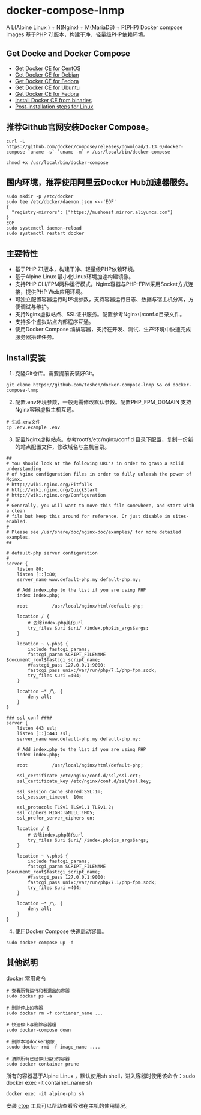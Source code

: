 # docker-compose-lnmp
A L(Alpine Linux ) + N(Nginx) + M(MariaDB) + P(PHP) Docker compose images
基于PHP 7.1版本，构建干净、轻量级PHP依赖环境。

## Get Docke and Docker Compose
- [Get Docker CE for CentOS](https://docs.docker.com/install/linux/docker-ce/centos)
- [Get Docker CE for Debian](https://docs.docker.com/install/linux/docker-ce/debian)
- [Get Docker CE for Fedora](https://docs.docker.com/install/linux/docker-ce/fedora)
- [Get Docker CE for Ubuntu](https://docs.docker.com/install/linux/docker-ce/ubuntu)
- [Get Docker CE for Fedora](https://docs.docker.com/install/linux/docker-ce/fedora)
- [Install Docker CE from binaries](https://docs.docker.com/install/linux/docker-ce/binaries)
- [Post-installation steps for Linux](https://docs.docker.com/install/linux/linux-postinstall)

## 推荐Github官网安装Docker Compose。

```shell
curl -L https://github.com/docker/compose/releases/download/1.13.0/docker-compose-`uname -s`-`uname -m` > /usr/local/bin/docker-compose

chmod +x /usr/local/bin/docker-compose
```

## 国内环境，推荐使用阿里云Docker Hub加速器服务。

```shell
sudo mkdir -p /etc/docker
sudo tee /etc/docker/daemon.json <<-'EOF'
{
  "registry-mirrors": ["https://muehonsf.mirror.aliyuncs.com"]
}
EOF
sudo systemctl daemon-reload
sudo systemctl restart docker
```

## 主要特性
 - 基于PHP 7.1版本，构建干净、轻量级PHP依赖环境。
 - 基于Alpine Linux 最小化Linux环境加速构建镜像。
 - 支持PHP CLI/FPM两种运行模式。Nginx容器与PHP-FPM采用Socket方式连接，提供PHP Web应用环境。
 - 可独立配置容器运行时环境参数，支持容器运行日志、数据与宿主机分离，方便调试与维护。
 - 支持Nginx虚拟站点、SSL证书服务。配置参考Nginx中conf.d目录文件。
 - 支持多个虚拟站点内部程序互通。
 - 使用Docker Compose 编排容器，支持在开发、测试、生产环境中快速完成服务器搭建任务。

## Install安装
 1. 克隆Git仓库。需要提前安装好Git。
```shell
git clone https://github.com/toshcn/docker-compose-lnmp && cd docker-compose-lnmp
```
 2. 配置.env环境参数，一般无需修改默认参数。配置PHP_FPM_DOMAIN 支持Nginx容器虚拟主机互通。
```shell
# 生成.env文件
cp .env.example .env
```
 3. 配置Nginx虚拟站点。参考rootfs/etc/nginx/conf.d 目录下配置，复制一份新的站点配置文件，修改域名与主机目录。
```
##
# You should look at the following URL's in order to grasp a solid understanding
# of Nginx configuration files in order to fully unleash the power of Nginx.
# http://wiki.nginx.org/Pitfalls
# http://wiki.nginx.org/QuickStart
# http://wiki.nginx.org/Configuration
#
# Generally, you will want to move this file somewhere, and start with a clean
# file but keep this around for reference. Or just disable in sites-enabled.
#
# Please see /usr/share/doc/nginx-doc/examples/ for more detailed examples.
##

# default-php server configuration
#
server {
	listen 80;
	listen [::]:80;
	server_name www.default-php.my default-php.my;

	# Add index.php to the list if you are using PHP
    index index.php;

	root         /usr/local/nginx/html/default-php;

	location / {
		# 去除index.php美化url
		try_files $uri $uri/ /index.php$is_args$args;
	}

	location ~ \.php$ {
        include fastcgi_params;
        fastcgi_param SCRIPT_FILENAME $document_root$fastcgi_script_name;
        #fastcgi_pass 127.0.0.1:9000;
        fastcgi_pass unix:/var/run/php/7.1/php-fpm.sock;
        try_files $uri =404;
    }

    location ~* /\. {
        deny all;
    }
}

### ssl conf ####
server {
	listen 443 ssl;
	listen [::]:443 ssl;
	server_name www.default-php.my default-php.my;

	# Add index.php to the list if you are using PHP
    index index.php;

	root         /usr/local/nginx/html/default-php;

	ssl_certificate /etc/nginx/conf.d/ssl/ssl.crt;
	ssl_certificate_key /etc/nginx/conf.d/ssl/ssl.key;

	ssl_session_cache shared:SSL:1m;
	ssl_session_timeout  10m;

	ssl_protocols TLSv1 TLSv1.1 TLSv1.2;
	ssl_ciphers HIGH:!aNULL:!MD5;
	ssl_prefer_server_ciphers on;

	location / {
		# 去除index.php美化url
		try_files $uri $uri/ /index.php$is_args$args;
	}

	location ~ \.php$ {
        include fastcgi_params;
        fastcgi_param SCRIPT_FILENAME $document_root$fastcgi_script_name;
        #fastcgi_pass 127.0.0.1:9000;
        fastcgi_pass unix:/var/run/php/7.1/php-fpm.sock;
        try_files $uri =404;
    }

    location ~* /\. {
        deny all;
    }
}
```
 4. 使用Docker Compose 快速启动容器。
```shell
sudo docker-compose up -d
```

## 其他说明
docker 常用命令
```shell
# 查看所有运行和者退出的容器
sudo docker ps -a

# 删除停止的容器
sudo docker rm -f contianer_name ...

# 快速停止与删除容器组
sudo docker-compose down

# 删除本地docker镜像
suudo docker rmi -f image_name ....

# 清除所有已经停止运行的容器
sudo docker container prune
```
所有的容器基于Alpine Linux ，默认使用sh shell，进入容器时使用该命令：sudo docker exec -it container_name sh
```shell
docker exec -it alpine-php sh
```

安装 [ctop](https://github.com/bcicen/ctop) 工具可以帮助查看容器在主机的使用情况。

